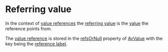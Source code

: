 # Referring value

In the context of [value references](def://) the [referring value](def://) is the [value](def://) the
reference points from.

The [value reference](def://) is stored in the [refsOrNull](property://AvValue) property of [AvValue](class://)
with the key being the [reference label](def://).